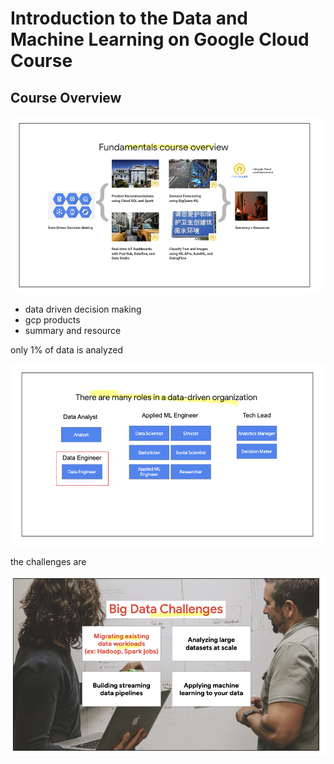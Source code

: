 # Introduction to the Data and Machine Learning on Google Cloud Course


## Course Overview

![](2021-11-25-08-11-48.png)

- data driven decision making
- gcp products
- summary and resource

only 1% of data is analyzed

![](2021-11-25-08-14-20.png)

the challenges are

![](2021-11-25-08-14-35.png)

